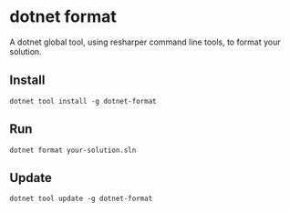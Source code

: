 # dotnet format

A dotnet global tool, using resharper command line tools, to format your solution.

## Install

`dotnet tool install -g dotnet-format`

## Run

`dotnet format your-solution.sln`

## Update

`dotnet tool update -g dotnet-format`

